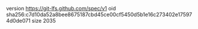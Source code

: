 version https://git-lfs.github.com/spec/v1
oid sha256:c7d10da52a8bee8675187cbd45ce00cf5450d5b1e16c273402e175974d0de071
size 2035
